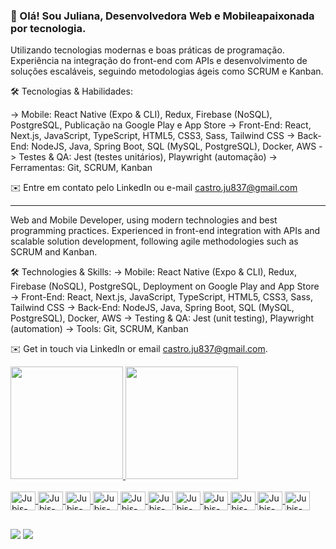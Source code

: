 ### 👋 Olá! Sou Juliana, Desenvolvedora Web e Mobileapaixonada por tecnologia. 

Utilizando tecnologias modernas e boas práticas de programação. Experiência na integração do front-end com APIs e desenvolvimento de soluções escaláveis, seguindo metodologias ágeis como SCRUM e Kanban.

🛠 Tecnologias & Habilidades: 

-> Mobile: React Native (Expo & CLI), Redux, Firebase (NoSQL), PostgreSQL, Publicação na Google Play e 
 App Store
-> Front-End: React, Next.js, JavaScript, TypeScript, HTML5, CSS3, Sass, Tailwind CSS
-> Back-End: NodeJS, Java, Spring Boot, SQL (MySQL, PostgreSQL), Docker, AWS
-> Testes & QA: Jest (testes unitários), Playwright (automação)
-> Ferramentas: Git, SCRUM, Kanban

✉️ Entre em contato pelo LinkedIn ou e-mail castro.ju837@gmail.com 

-----------------------------------------------------------------------------------------------------------------------------------------------------------------------------------

Web and Mobile Developer, using modern technologies and best programming practices. Experienced in front-end integration with APIs and scalable solution development, following agile methodologies such as SCRUM and Kanban.

🛠 Technologies & Skills:
-> Mobile: React Native (Expo & CLI), Redux, Firebase (NoSQL), PostgreSQL, Deployment on Google Play and App Store
-> Front-End: React, Next.js, JavaScript, TypeScript, HTML5, CSS3, Sass, Tailwind CSS
-> Back-End: NodeJS, Java, Spring Boot, SQL (MySQL, PostgreSQL), Docker, AWS
-> Testing & QA: Jest (unit testing), Playwright (automation)
-> Tools: Git, SCRUM, Kanban

✉️ Get in touch via LinkedIn or email castro.ju837@gmail.com.
<div>
  <a href="https://github.com/devjubis">
  <img height="180em" src="https://github-readme-stats.vercel.app/api?username=devjubis&show_icons=true&theme=cobalt&include_all_commits=true&count_private=true"/>
  <img height="180em" src="https://github-readme-stats.vercel.app/api/top-langs/?username=devjubis&layout=compact&langs_count=7&theme=cobalt"/>
</div>

  
  <div style="display: inline_block"><br>  
    <img align="center" alt="Jubis-Js" height="30" width="40" src="https://cdn.jsdelivr.net/gh/devicons/devicon@latest/icons/javascript/javascript-plain.svg">
    <img align="center" alt="Jubis-TypeScript" height="30" width="40" src="https://cdn.jsdelivr.net/gh/devicons/devicon@latest/icons/typescript/typescript-plain.svg">
    <img align="center" alt="Jubis-React" height="30" width="40" src="https://cdn.jsdelivr.net/gh/devicons/devicon@latest/icons/react/react-original-wordmark.svg">
    <img align="center" alt="Jubis-Firebase" height="30" width="40" src="https://cdn.jsdelivr.net/gh/devicons/devicon@latest/icons/firebase/firebase-original-wordmark.svg">
    <img align="center" alt="Jubis-Postgresql" height="30" width="40" src="https://cdn.jsdelivr.net/gh/devicons/devicon@latest/icons/postgresql/postgresql-original-wordmark.svg">
    <img align="center" alt="Jubis-MySQL" height="30" width="40" src="https://cdn.jsdelivr.net/gh/devicons/devicon@latest/icons/mysql/mysql-original-wordmark.svg">
    <img align="center" alt="Jubis-HTML" height="30" width="40" src="https://cdn.jsdelivr.net/gh/devicons/devicon@latest/icons/html5/html5-plain-wordmark.svg">
    <img align="center" alt="Jubis-CSS" height="30" width="40" src="https://cdn.jsdelivr.net/gh/devicons/devicon@latest/icons/css3/css3-plain-wordmark.svg">
    <img align="center" alt="Jubis-Docker" height="30" width="40" src="https://cdn.jsdelivr.net/gh/devicons/devicon@latest/icons/docker/docker-original-wordmark.svg">
    <img align="center" alt="Jubis-Git" height="30" width="40" src="https://cdn.jsdelivr.net/gh/devicons/devicon@latest/icons/insomnia/insomnia-plain-wordmark.svg">
    <img align="center" alt="Jubis-Insomnia" height="30" width="40" src="https://cdn.jsdelivr.net/gh/devicons/devicon@latest/icons/git/git-original-wordmark.svg">      
  </div>
  
  ##
  
  <div> 

  <a href = "mailto:castro.ju837@gmail.com"><img src="https://img.shields.io/badge/-Gmail-%23333?style=for-the-badge&logo=gmail&logoColor=white" target="_blank"></a>
  <a href="https://www.linkedin.com/in/juliana-castro-481a44134" target="_blank"><img src="https://img.shields.io/badge/-LinkedIn-%230077B5?style=for-the-badge&logo=linkedin&logoColor=white" target="_blank"></a> 
</div>
